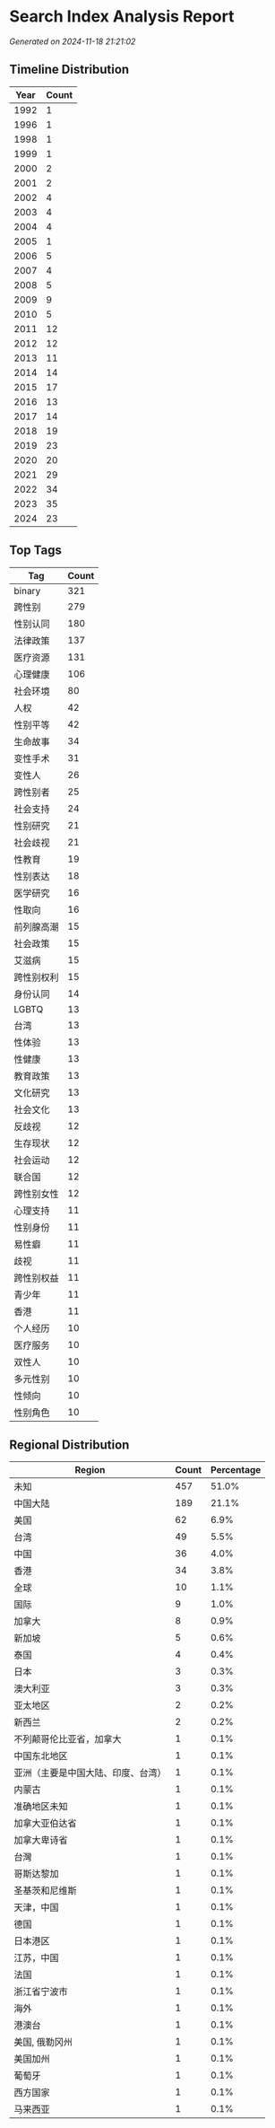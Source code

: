 # Search Index Analysis Report
*Generated on 2024-11-18 21:21:02*

## Timeline Distribution

| Year | Count |
|------|-------|
| 1992 | 1 |
| 1996 | 1 |
| 1998 | 1 |
| 1999 | 1 |
| 2000 | 2 |
| 2001 | 2 |
| 2002 | 4 |
| 2003 | 4 |
| 2004 | 4 |
| 2005 | 1 |
| 2006 | 5 |
| 2007 | 4 |
| 2008 | 5 |
| 2009 | 9 |
| 2010 | 5 |
| 2011 | 12 |
| 2012 | 12 |
| 2013 | 11 |
| 2014 | 14 |
| 2015 | 17 |
| 2016 | 13 |
| 2017 | 14 |
| 2018 | 19 |
| 2019 | 23 |
| 2020 | 20 |
| 2021 | 29 |
| 2022 | 34 |
| 2023 | 35 |
| 2024 | 23 |

## Top Tags

| Tag | Count |
|-----|-------|
| binary | 321 |
| 跨性别 | 279 |
| 性别认同 | 180 |
| 法律政策 | 137 |
| 医疗资源 | 131 |
| 心理健康 | 106 |
| 社会环境 | 80 |
| 人权 | 42 |
| 性别平等 | 42 |
| 生命故事 | 34 |
| 变性手术 | 31 |
| 变性人 | 26 |
| 跨性别者 | 25 |
| 社会支持 | 24 |
| 性别研究 | 21 |
| 社会歧视 | 21 |
| 性教育 | 19 |
| 性别表达 | 18 |
| 医学研究 | 16 |
| 性取向 | 16 |
| 前列腺高潮 | 15 |
| 社会政策 | 15 |
| 艾滋病 | 15 |
| 跨性别权利 | 15 |
| 身份认同 | 14 |
| LGBTQ | 13 |
| 台湾 | 13 |
| 性体验 | 13 |
| 性健康 | 13 |
| 教育政策 | 13 |
| 文化研究 | 13 |
| 社会文化 | 13 |
| 反歧视 | 12 |
| 生存现状 | 12 |
| 社会运动 | 12 |
| 联合国 | 12 |
| 跨性别女性 | 12 |
| 心理支持 | 11 |
| 性别身份 | 11 |
| 易性癖 | 11 |
| 歧视 | 11 |
| 跨性别权益 | 11 |
| 青少年 | 11 |
| 香港 | 11 |
| 个人经历 | 10 |
| 医疗服务 | 10 |
| 双性人 | 10 |
| 多元性别 | 10 |
| 性倾向 | 10 |
| 性别角色 | 10 |

## Regional Distribution

| Region | Count | Percentage |
|--------|-------|------------|
| 未知 | 457 | 51.0% |
| 中国大陆 | 189 | 21.1% |
| 美国 | 62 | 6.9% |
| 台湾 | 49 | 5.5% |
| 中国 | 36 | 4.0% |
| 香港 | 34 | 3.8% |
| 全球 | 10 | 1.1% |
| 国际 | 9 | 1.0% |
| 加拿大 | 8 | 0.9% |
| 新加坡 | 5 | 0.6% |
| 泰国 | 4 | 0.4% |
| 日本 | 3 | 0.3% |
| 澳大利亚 | 3 | 0.3% |
| 亚太地区 | 2 | 0.2% |
| 新西兰 | 2 | 0.2% |
| 不列颠哥伦比亚省，加拿大 | 1 | 0.1% |
| 中国东北地区 | 1 | 0.1% |
| 亚洲（主要是中国大陆、印度、台湾） | 1 | 0.1% |
| 内蒙古 | 1 | 0.1% |
| 准确地区未知 | 1 | 0.1% |
| 加拿大亚伯达省 | 1 | 0.1% |
| 加拿大卑诗省 | 1 | 0.1% |
| 台灣 | 1 | 0.1% |
| 哥斯达黎加 | 1 | 0.1% |
| 圣基茨和尼维斯 | 1 | 0.1% |
| 天津，中国 | 1 | 0.1% |
| 德国 | 1 | 0.1% |
| 日本港区 | 1 | 0.1% |
| 江苏，中国 | 1 | 0.1% |
| 法国 | 1 | 0.1% |
| 浙江省宁波市 | 1 | 0.1% |
| 海外 | 1 | 0.1% |
| 港澳台 | 1 | 0.1% |
| 美国, 俄勒冈州 | 1 | 0.1% |
| 美国加州 | 1 | 0.1% |
| 葡萄牙 | 1 | 0.1% |
| 西方国家 | 1 | 0.1% |
| 马来西亚 | 1 | 0.1% |